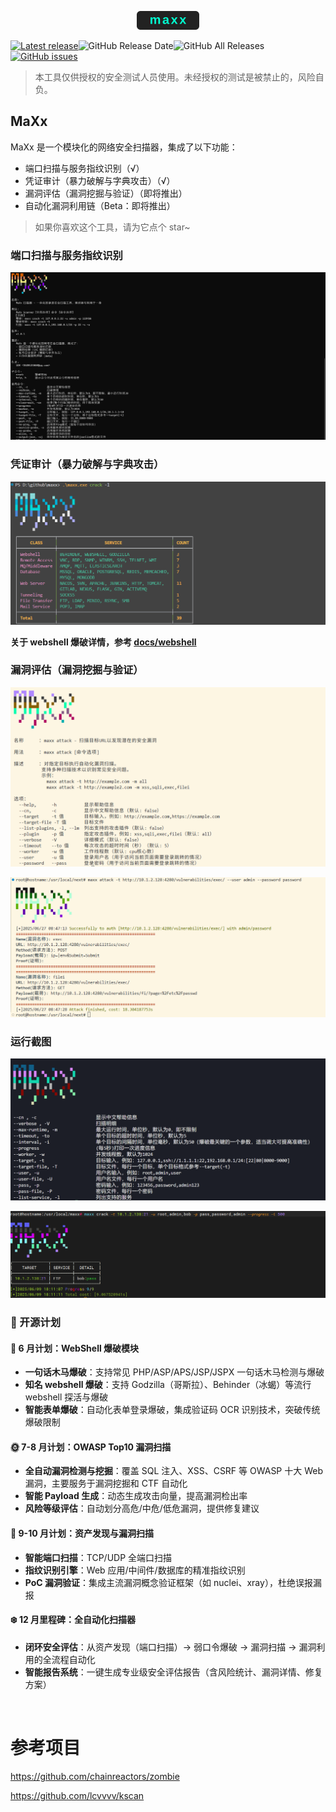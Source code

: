 <p align="center"> <img src="static/images/maxx_logo.svg" width="100px" alt="maxx"> </p>

[![Latest release](https://img.shields.io/github/v/release/dusbot/maxx)](https://github.com/dusbot/maxx/releases/latest)![GitHub Release Date](https://img.shields.io/github/release-date/dusbot/maxx)![GitHub All Releases](https://img.shields.io/github/downloads/dusbot/maxx/total)[![GitHub issues](https://img.shields.io/github/issues/dusbot/maxx)](https://github.com/dusbot/maxx/issues)

> 本工具仅供授权的安全测试人员使用。未经授权的测试是被禁止的，风险自负。

## MaXx

MaXx 是一个模块化的网络安全扫描器，集成了以下功能：

-   端口扫描与服务指纹识别（√）
-   凭证审计（暴力破解与字典攻击）（√）
-   漏洞评估（漏洞挖掘与验证）（即将推出）
-   自动化漏洞利用链（Beta：即将推出）

> 如果你喜欢这个工具，请为它点个 star~

### 端口扫描与服务指纹识别
![](static/images/scan_help_cn.png)

### 凭证审计（暴力破解与字典攻击）

![](static/images/crack_services.png)

**关于 webshell 爆破详情，参考 [docs/webshell](docs/webshell_cn.md)**

### 漏洞评估（漏洞挖掘与验证）

![](static/images/maxx_attack_help_cn.png)

![](static/images/maxx_attack.png)

### 运行截图

![](static/images/help_cn.png)

![](static/images/run.png)

### 🚀 开源计划

#### 📅 6 月计划：WebShell 爆破模块

-   **一句话木马爆破**：支持常见 PHP/ASP/APS/JSP/JSPX 一句话木马检测与爆破
-   **知名 webshell 爆破**：支持 Godzilla（哥斯拉）、Behinder（冰蝎）等流行 webshell 探活与爆破
-   **智能表单爆破**：自动化表单登录爆破，集成验证码 OCR 识别技术，突破传统爆破限制

#### 🌞 7-8 月计划：OWASP Top10 漏洞扫描

-   **全自动漏洞检测与挖掘**：覆盖 SQL 注入、XSS、CSRF 等 OWASP 十大 Web 漏洞，主要服务于漏洞挖掘和 CTF 自动化
-   **智能 Payload 生成**：动态生成攻击向量，提高漏洞检出率
-   **风险等级评估**：自动划分高危/中危/低危漏洞，提供修复建议

#### 🍂 9-10 月计划：资产发现与漏洞扫描

-   **智能端口扫描**：TCP/UDP 全端口扫描
-   **指纹识别引擎**：Web 应用/中间件/数据库的精准指纹识别
-   **PoC 漏洞验证**：集成主流漏洞概念验证框架（如 nuclei、xray），杜绝误报漏报

#### ❄️ 12 月里程碑：全自动化扫描器

-   **闭环安全评估**：从资产发现（端口扫描）→ 弱口令爆破 → 漏洞扫描 → 漏洞利用的全流程自动化
-   **智能报告系统**：一键生成专业级安全评估报告（含风险统计、漏洞详情、修复方案）

<br/>

# 参考项目

https://github.com/chainreactors/zombie

https://github.com/lcvvvv/kscan
